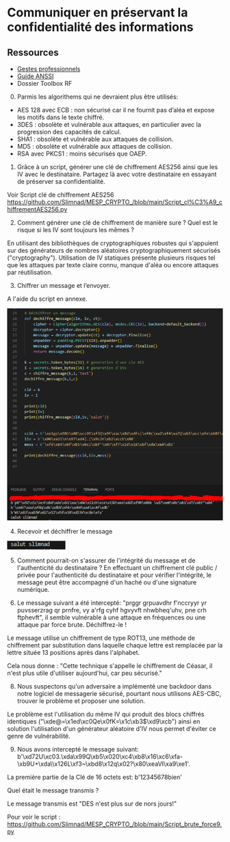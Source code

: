 # Communiquer en préservant la confidentialité des informations

## Ressources

* [Gestes professionnels](https://github.com/Aif4thah/Dojo-101)
* [Guide ANSSI](https://cyber.gouv.fr/publications/mecanismes-cryptographiques)
* Dossier Toolbox RF


0. Parmis les algorithems qui ne devraient plus être utilisés: 
- AES 128 avec ECB : non sécurisé car il ne fournit pas d’aléa et expose les motifs dans le texte chiffré.
- 3DES : obsolète et vulnérable aux attaques, en particulier avec la progression des capacités de calcul.
- SHA1 : obsolète et vulnérable aux attaques de collision.
- MD5 : obsolète et vulnérable aux attaques de collision.
- RSA avec PKCS1 : moins sécurisés que OAEP.

1. Grâce à un script, générer une clé de chiffrement AES256 ainsi que les IV avec le destinataire. Partagez là avec votre destinataire en essayant de préserver sa confidentialité.

Voir Script clé de chiffrement AES256
https://github.com/Slimnad/MESP_CRYPTO_/blob/main/Script_cl%C3%A9_chiffrementAES256.py

2. Comment générer une clé de chiffrement de manière sure ? Quel est le risque si les IV sont toujours les mêmes ?

En utilisant des bibliothèques de cryptographiques robustes qui s'appuient sur des générateurs de nombres aléatoires cryptographiquement sécurisés ("cryptography").
Utilisation de IV statiques présente plusieurs risques tel que les attaques par texte claire connu, manque d'aléa ou encore attaques par réutilisation.

3. Chiffrer un message et l’envoyer.

A l'aide du script en annexe.

![Alt text](https://github.com/Slimnad/MESP_CRYPTO_/blob/main/cryptage_%26_dechiffrement_message.png)

4. Recevoir et déchiffrer le message

![Alt text](https://github.com/Slimnad/MESP_CRYPTO_/blob/main/resultat_dechiffrement.png)

5. Comment pourrait-on s'assurer de l'intégrité du message et de l'authenticité du destinataire ?
En effectuant un chiffrement clé public / privée pour l'authenticité du destinataire et pour vérifier l'intégrité, le message peut être accompagné d'un haché ou d'une signature numérique.

7. Le message suivant a été intercepté: "prggr grpuavdhr f'nccryyr yr puvsserzrag qr prnfre, vy a'rfg cyhf hgvyvft nhwbheq'uhv, pne crh ftphevft", il semble vulnérable à une attaque en fréquences ou une attaque par force brute. Déchiffrez-le !

Le message utilise un chiffrement de type ROT13, une méthode de chiffrement par substitution dans laquelle chaque lettre est remplacée par la lettre située 13 positions après dans l'alphabet. 

Cela nous donne : "Cette technique s'appelle le chiffrement de Céasar, il n'est plus utile d'utiliser aujourd'hui, car peu sécurisé."

8. Nous suspectons qu'un adversaire a implémenté une backdoor dans notre logiciel de messagerie sécurisé, pourtant nous utilisons AES-CBC, trouver le problème et proposer une solution.

Le problème est l'utilisation du même IV qui produit des blocs chiffrés identiques ("\xde@=\x1ed\xc0Qe\x0fK=\x1c\xb3$\xd9\xcb") ainsi en solution l'utilisation d'un générateur aléatoire d'IV nous permet d'éviter ce genre de vulnérabilité.

9. Nous avons intercepté le message suivant: b'\xd72U\xc03.\xda\x99Q\xb5\x020\xc4\xb8\x16\xc6\xfa-\xb9U+\xda\\\x126L\xf3~\xbd8\x12q\x02?\x80\xeaVI\xa9\xe1'.

La première partie de la Clé de 16 octets est: b'12345678bien' 

Quel était le message transmis ?

Le message transmis est "DES n'est plus sur de nors jours!"

Pour voir le script : 
https://github.com/Slimnad/MESP_CRYPTO_/blob/main/Script_brute_force9.py
